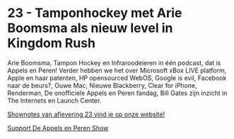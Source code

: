 # 23 - Tamponhockey met Arie Boomsma als nieuw level in Kingdom Rush

<p>Arie Boomsma, Tampon Hockey en Infraroodeieren in één podcast, dat is Appels en Peren! Verder hebben we het over Microsoft xBox LIVE platform, Apple en haar patenten, HP opensourced WebOS, Google is evil, Facebook naar de beurs?, Ouwe Mac, Nieuwe Blackberry, Clear for iPhone, Renderman, De onofficiele Appels en Peren fandag, Bill Gates zijn inzicht in The Internets en Launch Center.</p>

<p><a href="http://www.appelsenperenshow.nl/aflevering/2012/2/1/23-tamponhockey-met-arie-boomsma-als-nieuw-level-in-kingdom.html">Shownotes van aflevering 23 vind je op onze website!</a></p><p><a href="https://www.patreon.com/appelsenperenshow" rel="payment">Support De Appels en Peren Show</a></p>